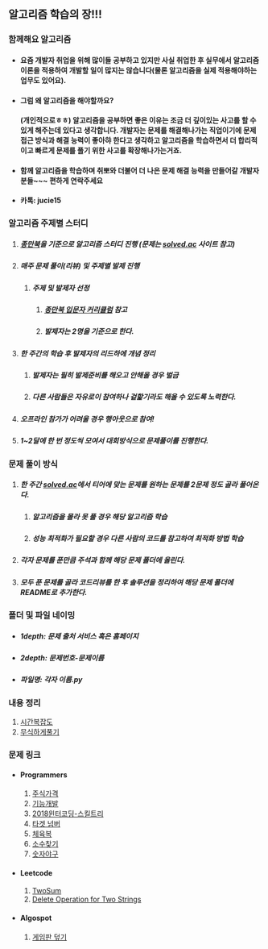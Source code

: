 ## 알고리즘 학습의 장!!!

### 함께해요 알고리즘

- #### 요즘 개발자 취업을 위해 많이들 공부하고 있지만 사실 취업한 후 실무에서 알고리즘 이론을 적용하여 개발할 일이 많지는 않습니다(물론 알고리즘을 실제 적용해야하는 업무도 있어요).

- #### 그럼 왜 알고리즘을 해야할까요?

  #### (개인적으로ㅎㅎ) 알고리즘을 공부하면 좋은 이유는 조금 더 깊이있는 사고를 할 수 있게 해주는데 있다고 생각합니다. 개발자는 문제를 해결해나가는 직업이기에 문제 접근 방식과 해결 능력이 좋아햐 한다고 생각하고 알고리즘을 학습하면서 더 합리적이고 빠르게 문제를 풀기 위한 사고를 확장해나가는거죠.

- #### 함께 알고리즘을 학습하며 취뽀와 더불어 더 나은 문제 해결 능력을  만들어갈 개발자분들~~~ 편하게 연락주세요

- #### 카톡: jucie15



### 알고리즘 주제별 스터디

1. ##### [종만북](https://book.algospot.com/)을 기준으로 알고리즘 스터디 진행 (문제는 [solved.ac](https://solved.ac/questions/?level=6) 사이트 참고)

2. ##### 매주 문제 풀이(리뷰) 및 주제별 발제 진행

   1. ##### 주제 및 발제자 선정

      1. ##### [종만북 입문자 커리큘럼](./img/curriculum.jpeg)  참고

      2. ##### 발제자는 2명을 기준으로 한다.

3. ##### 한 주간의 학습 후 발제자의 리드하에 개념 정리

   1. ##### 발제자는 필히 발제준비를 해오고 안해올 경우 벌금

   2. ##### 다른 사람들은 자유로이 참여하나 겉핥기라도 해올 수 있도록 노력한다.

4. ##### 오프라인 참가가 어려울 경우 행아웃으로 참여!

5. ##### 1~2달에 한 번 정도씩 모여서 대회방식으로 문제풀이를 진행한다.



### 문제 풀이 방식
1. ##### 한 주간 [solved.ac](https://solved.ac/questions/?level=6)에서 티어에 맞는 문제를 원하는 문제를 2문제 정도 골라 풀어온다.

   1. ##### 알고리즘을 몰라 못 풀 경우 해당 알고리즘 학습

   2. ##### 성능 최적화가 필요할 경우 다른 사람의 코드를 참고하여 최적화 방법 학습

2. ##### 각자 문제를 푼만큼 주석과 함께 해당 문제 폴더에 올린다.

3. ##### 모두 푼 문제를 골라 코드리뷰를 한 후 솔루션을 정리하여 해당 문제 폴더에 README로 추가한다.



### 폴더 및 파일 네이밍

- ##### 1depth: 문제 출처 서비스 혹은 홈페이지

- ##### 2depth: 문제번호-문제이름

- ##### 파일명: 각자 이름.py



### 내용 정리

1. [시간복잡도](https://github.com/jucie15/algo_study/tree/master/theory/01-TimeComplexity)
2. [무식하게풀기](https://github.com/jucie15/algo_study/tree/master/theory/02-BruteForce)



### 문제 링크

- #### Programmers

  1. [주식가격](https://programmers.co.kr/learn/courses/30/lessons/42584?language=python3)
  2. [기능개발](https://programmers.co.kr/learn/courses/30/lessons/42586)
  3. [2018윈터코딩-스킬트리](https://programmers.co.kr/learn/courses/30/lessons/49993)
  4. [타겟 넘버](https://programmers.co.kr/learn/courses/30/lessons/43165)
  5. [체육복](https://programmers.co.kr/learn/courses/30/lessons/42862)
  6. [소수찾기](https://programmers.co.kr/learn/courses/30/lessons/42839)
  7. [숫자야구](https://programmers.co.kr/learn/courses/30/lessons/42841)

- #### Leetcode

  1. [TwoSum](https://leetcode.com/problems/two-sum/)
  2. [Delete Operation for Two Strings](https://leetcode.com/problems/delete-operation-for-two-strings/)

- #### Algospot
  1. [게임판 덮기](https://algospot.com/judge/problem/read/BOARDCOVER)
